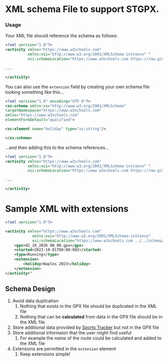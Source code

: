 # XML schema File to support STGPX.

### Usage
Your XML file should reference the schema as follows:

```xml
<?xml version="1.0"?>
<activity xmlns="https://www.w3schools.com"
          xmlns:xsi="http://www.w3.org/2001/XMLSchema-instance" '
          xsi:schemaLocation="https://www.w3schools.com https://raw.githubusercontent.com/papadeltasierra/stxml/refs/heads/main/schema/stgpx-schema-1.0.xsd">

...

</activity>
```
You can also use the `extension` field by creating your own schema file looking something like this...

```xsd
<?xml version="1.0" encoding="UTF-8"?>
<xs:schema xmlns:xs="http://www.w3.org/2001/XMLSchema"
targetNamespace="https://www.w3schools.com"
xmlns="https://www.w3schools.com"
elementFormDefault="qualified">

<xs:element name="holiday" type="xs:string"/>

</xs:schema>
```
...and then adding this to the schema references...
```xml
<?xml version="1.0"?>
<activity xmlns="https://www.w3schools.com"
          xmlns:xsi="http://www.w3.org/2001/XMLSchema-instance" '
          xsi:schemaLocation="https://www.w3schools.com https://raw.githubusercontent.com/papadeltasierra/stxml/refs/heads/main/schema/stgpx-schema-1.0.xsd mySchema.xsd">

...

</activity>
```
# Sample XML with extensions
```xml
<?xml version="1.0"?>

<activity xmlns="https://www.w3schools.com"
            xmlns:xsi="http://www.w3.org/2001/XMLSchema-instance"
            xsi:schemaLocation="https://www.w3schools.com ../../schema/stgpx-schema-1.0.xsd mySchema.xsd">
    <gpx>02_10_2026 08_00.gpx</gpx>
    <started>2023-10-01T08:00:00Z</started>
    <type>Running</type>
    <extension>
        <holiday>Naples 2023</holiday>
    </extension>
</activity>"
```

## Schema Design
1. Avoid data duplication
   1. Nothing that exists in the GPX file should be duplicated in the XML file
   1. Nothing that can be **calculated** from data in the GPX file should be in the XML file
1. Store additional data provided by [Sports Tracker] but not in the GPX file
1. Store additional informaion that the user might find useful
   1. For example the _name_ of the route could be calculated and added to the XML file
1. Extensions are permitted in the `extension` element
   1. Keep extensions simple!

[Sports Tracker]: https://www.sports-tracker.com